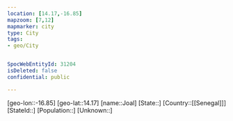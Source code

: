 ```yaml
---
location: [14.17,-16.85]
mapzoom: [7,12] 
mapmarker: city 
type: City
tags:
- geo/City


SpocWebEntityId: 31204
isDeleted: false
confidential: public

---
```

[geo-lon::-16.85]
[geo-lat::14.17]
[name::Joal]
[State::]
[Country::[[Senegal]]]
[StateId::]
[Population::]
[Unknown::]

